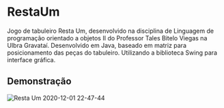 <h1>RestaUm</h1>

Jogo de tabuleiro Resta Um, desenvolvido na disciplina de Linguagem de programação orientado a objetos II do Professor Tales Bitelo Viegas na Ulbra Gravataí. 
Desenvolvido em Java, baseado em matriz para posicionamento das peças do tabuleiro. Utilizando a biblioteca Swing para interface gráfica.

<h2>Demonstração</h2>

![Resta Um 2020-12-01 22-47-44](https://user-images.githubusercontent.com/39543693/100818675-60f67480-3429-11eb-9b0d-eec60d5a430d.gif)

